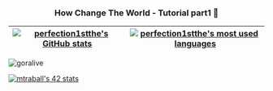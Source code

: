 <h3 align="center">How Change The World - Tutorial part1 👋 </h3>

| [![perfection1stthe's GitHub stats](https://github-readme-stats.vercel.app/api?username=perfection1stthe&count_private=true&show_icons=true&hide=issues&hide_border=true&theme=jolly)](https://github.com/perfection1stthe?tab=repositories) | [![perfection1stthe's most used languages](https://github-readme-stats.vercel.app/api/top-langs/?username=perfection1stthe&layout=compact&hide_border=true&theme=jolly)](https://github.com/perfection1stthe?tab=repositories) |
|:-:|:-:|
<img src="https://komarev.com/ghpvc/?username=goralive" alt="goralive" />

<!--
**iafi01/iafi01** is a ✨ _special_ ✨ repository because its `README.md` (this file) appears on your GitHub profile.

Here are some ideas to get you started:

- 🔭 I’m currently working on ...
- 🌱 I’m currently learning ...
- 👯 I’m looking to collaborate on ...
- 🤔 I’m looking for help with ...
- 💬 Ask me about ...
- 📫 How to reach me: ...
- 😄 Pronouns: ...
- ⚡ Fun fact: ...
-->

[![mtraball's 42 stats](https://badge42.herokuapp.com/api/stats/mtraball?cursus=C%20Piscine)](https://github.com/mtraball/badge42)

